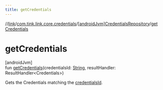 ```yaml
---
title: getCredentials
---
```

//[link](../../../index.html)/[com.tink.link.core.credentials](../index.html)/[[androidJvm]CredentialsRepository](index.html)/[getCredentials](get-credentials.html)



# getCredentials



[androidJvm]\
fun [getCredentials](get-credentials.html)(credentialsId: [String](https://kotlinlang.org/api/latest/jvm/stdlib/kotlin/-string/index.html), resultHandler: ResultHandler&lt;Credentials&gt;)



Gets the Credentials matching the [credentialsId](get-credentials.html).




